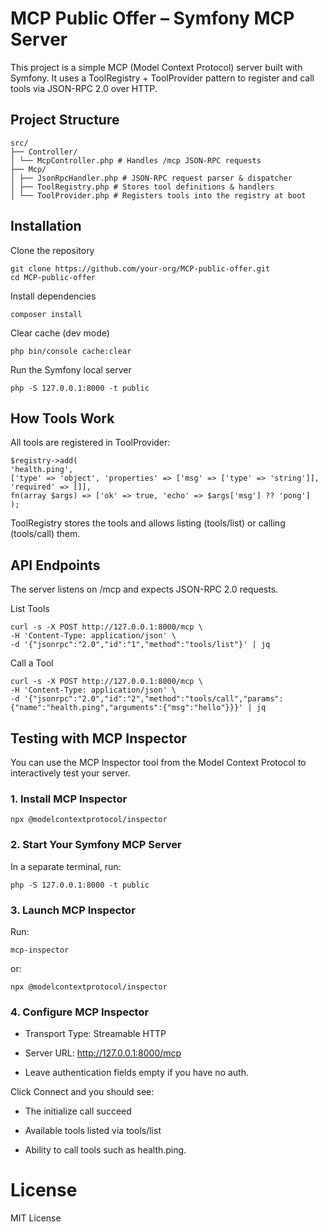 # MCP Public Offer – Symfony MCP Server

This project is a simple MCP (Model Context Protocol) server built with Symfony.
It uses a ToolRegistry + ToolProvider pattern to register and call tools via JSON-RPC 2.0 over HTTP.

## Project Structure
```
src/
├── Controller/
│ └── McpController.php # Handles /mcp JSON-RPC requests
├── Mcp/
│ ├── JsonRpcHandler.php # JSON-RPC request parser & dispatcher
│ ├── ToolRegistry.php # Stores tool definitions & handlers
│ └── ToolProvider.php # Registers tools into the registry at boot
```

## Installation
Clone the repository
```
git clone https://github.com/your-org/MCP-public-offer.git
cd MCP-public-offer
```
Install dependencies
```
composer install
```
Clear cache (dev mode)
```
php bin/console cache:clear
```
Run the Symfony local server
```
php -S 127.0.0.1:8000 -t public
```
## How Tools Work
All tools are registered in ToolProvider:
```
$registry->add(
'health.ping',
['type' => 'object', 'properties' => ['msg' => ['type' => 'string']], 'required' => []],
fn(array $args) => ['ok' => true, 'echo' => $args['msg'] ?? 'pong']
);
```
ToolRegistry stores the tools and allows listing (tools/list) or calling (tools/call) them.

## API Endpoints
The server listens on /mcp and expects JSON-RPC 2.0 requests.

List Tools
```
curl -s -X POST http://127.0.0.1:8000/mcp \
-H 'Content-Type: application/json' \
-d '{"jsonrpc":"2.0","id":"1","method":"tools/list"}' | jq
```
Call a Tool
```
curl -s -X POST http://127.0.0.1:8000/mcp \
-H 'Content-Type: application/json' \
-d '{"jsonrpc":"2.0","id":"2","method":"tools/call","params":{"name":"health.ping","arguments":{"msg":"hello"}}}' | jq
```

## Testing with MCP Inspector
You can use the MCP Inspector tool from the Model Context Protocol to interactively test your server.

### 1. Install MCP Inspector

```
npx @modelcontextprotocol/inspector
```

### 2. Start Your Symfony MCP Server
In a separate terminal, run:

```
php -S 127.0.0.1:8000 -t public
```

### 3. Launch MCP Inspector

Run:

```
mcp-inspector
```

or:

```
npx @modelcontextprotocol/inspector
```

### 4. Configure MCP Inspector 

- Transport Type: Streamable HTTP

- Server URL: http://127.0.0.1:8000/mcp

- Leave authentication fields empty if you have no auth.

Click Connect and you should see:

- The initialize call succeed

- Available tools listed via tools/list

- Ability to call tools such as health.ping.

# License

MIT License

